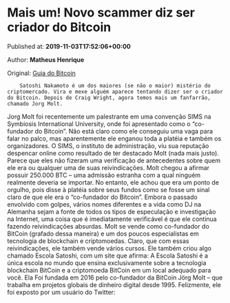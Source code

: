 
# Mais um! Novo scammer diz ser criador do Bitcoin

Published at: **2019-11-03T17:52:06+00:00**

Author: **Matheus Henrique**

Original: [Guia do Bitcoin](https://guiadobitcoin.com.br/novo-scammer-criador-bitcoin/)


        Satoshi Nakamoto é um dos maiores (se não o maior) mistério do criptomercado. Vira e mexe alguém aparece tentando dizer ser o criador do Bitcoin. Depois de Craig Wright, agora temos mais um fanfarrão, chamado Jorg Molt.
      
Jorg Molt foi recentemente um palestrante em uma convenção SIMS na Symbiosis International University, onde foi apresentado como o “co-fundador do Bitcoin”.
Não está claro como ele conseguiu uma vaga para falar no palco, mas aparentemente ele enganou toda a platéia e também os organizadores.
O SIMS, o instituto de administração, viu sua reputação despencar online como resultado de ter destacado Molt (nada mais justo). Parece que eles não fizeram uma verificação de antecedentes sobre quem ele era ou qualquer uma de suas reivindicações.
Molt chegou a afirmar possuir 250.000 BTC – uma admissão estranha com a qual ninguém realmente deveria se importar. No entanto, ele achou que era um ponto de orgulho, pois disse à platéia sobre seus fundos como se fosse um sinal claro de que ele era o “co-fundador do Bitcoin”.
Embora o passado envolvido com golpes, vários nomes diferentes e a vida como DJ na Alemanha sejam a fonte de todos os tipos de especulação e investigação na Internet, uma coisa que é imediatamente verificável é que ele continua fazendo reivindicações absurdas.
Molt se vende como co-fundador do BitCoin (grafado dessa maneira) e um dos poucos especialistas em tecnologia de blockchain e criptomoedas. Claro, que com essas reivindicações, ele também vende vários cursos. Ele também criou algo chamado Escola Satoshi, com um site que afirma:
A Escola Satoshi é a única escola no mundo que ensina exclusivamente sobre a tecnologia blockchain BitCoin e a criptomoeda BitCoin em um local adequado para você. Ela Foi fundada em 2016 pelo co-fundador da BitCoin Jörg Molt – que trabalha em projetos globais de dinheiro digital desde 1995.
Felizmente, ele foi exposto por um usuário do Twitter:
